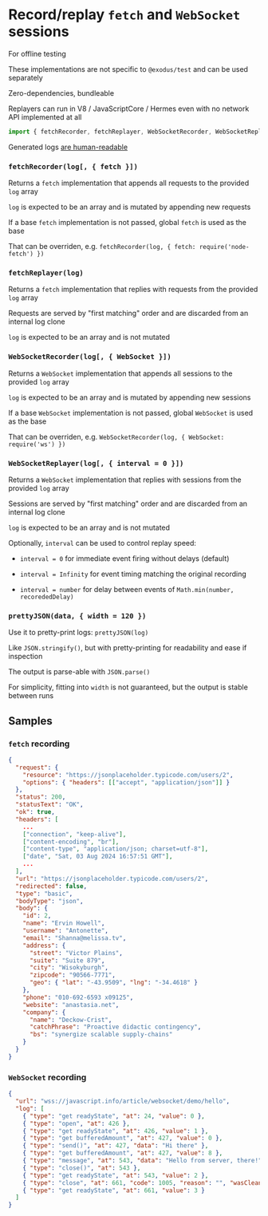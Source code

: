 # Record/replay `fetch` and `WebSocket` sessions

For offline testing

These implementations are not specific to `@exodus/test` and can be used separately

Zero-dependencies, bundleable

Replayers can run in V8 / JavaScriptCore / Hermes even with no network API implemented at all

```js
import { fetchRecorder, fetchReplayer, WebSocketRecorder, WebSocketReplayer, prettyJSON } from ...
```

Generated logs [are human-readable](#samples)

### `fetchRecorder(log[, { fetch }])`

Returns a `fetch` implementation that appends all requests to the provided `log` array

`log` is expected to be an array and is mutated by appending new requests

If a base `fetch` implementation is not passed, global `fetch` is used as the base

That can be overriden, e.g. `fetchRecorder(log, { fetch: require('node-fetch') })`

### `fetchReplayer(log)`

Returns a `fetch` implementation that replies with requests from the provided `log` array

Requests are served by "first matching" order and are discarded from an internal log clone

`log` is expected to be an array and is not mutated

### `WebSocketRecorder(log[, { WebSocket }])`

Returns a `WebSocket` implementation that appends all sessions to the provided `log` array

`log` is expected to be an array and is mutated by appending new sessions

If a base `WebSocket` implementation is not passed, global `WebSocket` is used as the base

That can be overriden, e.g. `WebSocketRecorder(log, { WebSocket: require('ws') })`

### `WebSocketReplayer(log[, { interval = 0 }])`

Returns a `WebSocket` implementation that replies with sessions from the provided `log` array

Sessions are served by "first matching" order and are discarded from an internal log clone

`log` is expected to be an array and is not mutated

Optionally, `interval` can be used to control replay speed:

- `interval = 0` for immediate event firing without delays (default)

- `interval = Infinity` for event timing matching the original recording

- `interval = number` for delay between events of `Math.min(number, recorededDelay)`

### `prettyJSON(data, { width = 120 })`

Use it to pretty-print logs: `prettyJSON(log)`

Like `JSON.stringify()`, but with pretty-printing for readability and ease if inspection

The output is parse-able with `JSON.parse()`

For simplicity, fitting into `width` is not guaranteed, but the output is stable between runs

## Samples

### `fetch` recording

```json
{
  "request": {
    "resource": "https://jsonplaceholder.typicode.com/users/2",
    "options": { "headers": [["accept", "application/json"]] }
  },
  "status": 200,
  "statusText": "OK",
  "ok": true,
  "headers": [
    ...
    ["connection", "keep-alive"],
    ["content-encoding", "br"],
    ["content-type", "application/json; charset=utf-8"],
    ["date", "Sat, 03 Aug 2024 16:57:51 GMT"],
    ...
  ],
  "url": "https://jsonplaceholder.typicode.com/users/2",
  "redirected": false,
  "type": "basic",
  "bodyType": "json",
  "body": {
    "id": 2,
    "name": "Ervin Howell",
    "username": "Antonette",
    "email": "Shanna@melissa.tv",
    "address": {
      "street": "Victor Plains",
      "suite": "Suite 879",
      "city": "Wisokyburgh",
      "zipcode": "90566-7771",
      "geo": { "lat": "-43.9509", "lng": "-34.4618" }
    },
    "phone": "010-692-6593 x09125",
    "website": "anastasia.net",
    "company": {
      "name": "Deckow-Crist",
      "catchPhrase": "Proactive didactic contingency",
      "bs": "synergize scalable supply-chains"
    }
  }
}
```

### `WebSocket` recording

```json
{
  "url": "wss://javascript.info/article/websocket/demo/hello",
  "log": [
    { "type": "get readyState", "at": 24, "value": 0 },
    { "type": "open", "at": 426 },
    { "type": "get readyState", "at": 426, "value": 1 },
    { "type": "get bufferedAmount", "at": 427, "value": 0 },
    { "type": "send()", "at": 427, "data": "Hi there" },
    { "type": "get bufferedAmount", "at": 427, "value": 8 },
    { "type": "message", "at": 543, "data": "Hello from server, there!" },
    { "type": "close()", "at": 543 },
    { "type": "get readyState", "at": 543, "value": 2 },
    { "type": "close", "at": 661, "code": 1005, "reason": "", "wasClean": true },
    { "type": "get readyState", "at": 661, "value": 3 }
  ]
}
```
